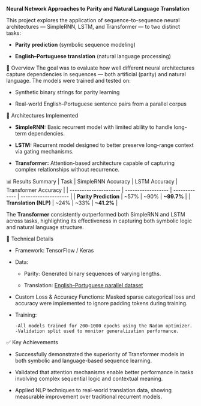 **Neural Network Approaches to Parity and Natural Language Translation**

This project explores the application of sequence-to-sequence neural architectures — SimpleRNN, LSTM, and Transformer — to two distinct tasks:

- **Parity prediction** (symbolic sequence modeling)

- **English–Portuguese translation** (natural language processing)

🚀 Overview
The goal was to evaluate how well different neural architectures capture dependencies in sequences — both artificial (parity) and natural language. The models were trained and tested on:

- Synthetic binary strings for parity learning

- Real-world English–Portuguese sentence pairs from a parallel corpus

🧠 Architectures Implemented
- **SimpleRNN:** Basic recurrent model with limited ability to handle long-term dependencies.

- **LSTM:** Recurrent model designed to better preserve long-range context via gating mechanisms.

- **Transformer:** Attention-based architecture capable of capturing complex relationships without recurrence.

📊 Results Summary
| Task                  | SimpleRNN Accuracy | LSTM Accuracy | Transformer Accuracy |
| --------------------- | ------------------ | ------------- | -------------------- |
| **Parity Prediction** | \~57%              | \~90%         | **\~99.7%**          |
| **Translation (NLP)** | \~24%              | \~33%         | **\~41.2%**          |

The **Transformer** consistently outperformed both SimpleRNN and LSTM across tasks, highlighting its effectiveness in capturing both symbolic logic and natural language structure.

🔧 Technical Details
- Framework: TensorFlow / Keras

- Data:

     - Parity: Generated binary sequences of varying lengths.

     - Translation: [English–Portuguese parallel dataset](https://raw.githubusercontent.com/luisroque/deep-learning-articles/main/data/eng-por.txt)


- Custom Loss & Accuracy Functions: Masked sparse categorical loss and accuracy were implemented to ignore padding tokens during training.

- Training:
  
      -All models trained for 200–1000 epochs using the Nadam optimizer.
      -Validation split used to monitor generalization performance.


✅ Key Achievements
- Successfully demonstrated the superiority of Transformer models in both symbolic and language-based sequence learning.

- Validated that attention mechanisms enable better performance in tasks involving complex sequential logic and contextual meaning.

- Applied NLP techniques to real-world translation data, showing measurable improvement over traditional recurrent models.
